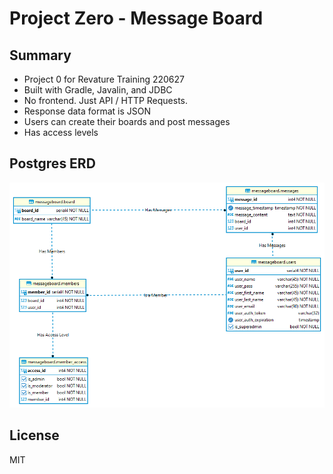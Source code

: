 # Project Zero - Message Board

## Summary
- Project 0 for Revature Training 220627
- Built with Gradle, Javalin, and JDBC
- No frontend. Just API / HTTP Requests.
- Response data format is JSON
- Users can create their boards and post messages
- Has access levels

## Postgres ERD
![ERD](imgs/ERD.png)

## License

MIT